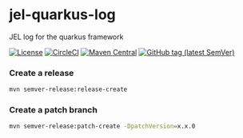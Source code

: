# jel-quarkus-log

JEL log for the quarkus framework

[![License](https://img.shields.io/github/license/lorislab/jel-quarkus-log?style=for-the-badge&logo=apache)](https://www.apache.org/licenses/LICENSE-2.0)
[![CircleCI](https://img.shields.io/circleci/build/github/lorislab/jel-quarkus-log?logo=circleci&style=for-the-badge)](https://circleci.com/gh/lorislab/jel-quarkus-log)
[![Maven Central](https://img.shields.io/maven-central/v/org.lorislab.quarkus/jel-quarkus-log?logo=java&style=for-the-badge)](https://maven-badges.herokuapp.com/maven-central/org.lorislab.quarkus/jel-quarkus-log)
[![GitHub tag (latest SemVer)](https://img.shields.io/github/v/tag/lorislab/jel-quarkus-log?logo=github&style=for-the-badge)](https://github.com/lorislab/jel-quarkus-log/releases/latest)

### Create a release

```bash
mvn semver-release:release-create
```

### Create a patch branch
```bash
mvn semver-release:patch-create -DpatchVersion=x.x.0
